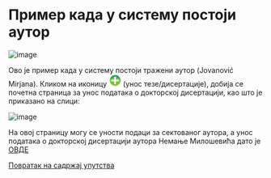 # Пример када у систему постоји аутор
 
 ![image](https://user-images.githubusercontent.com/29538544/178450441-80008810-24c2-49a2-a34f-24d193f035ca.png)

Ово је пример када у систему постоји тражени аутор (Jovanović Mirjana). Кликом на иконицу ![image](../../../images/create24.png) (унос тезе/дисертације), добија се почетна страница за унос података о докторској дисертацији, као што је приказано на слици:

![image](https://user-images.githubusercontent.com/29538544/178450749-132270df-334c-4738-8e32-d259d1c606fe.png)
 
На овој страницу могу се уности подаци за сектованог аутора, а унос података о докторској дисертацији аутора Немање Милошевића дато је [ОВДЕ](../../unosPodataka.md)

[Повратак на садржај упутства](../../../uputstvoDigitalnaDisertacija.md#садржај)

